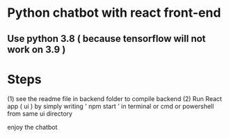 # Python chatbot with react front-end

## Use python 3.8 ( because tensorflow will not work on 3.9 )

# Steps

(1) see the readme file in backend folder to compile backend 
(2) Run React app ( ui ) by simply writing ' npm start ' in terminal or cmd or powershell from same ui directory

enjoy the chatbot 

